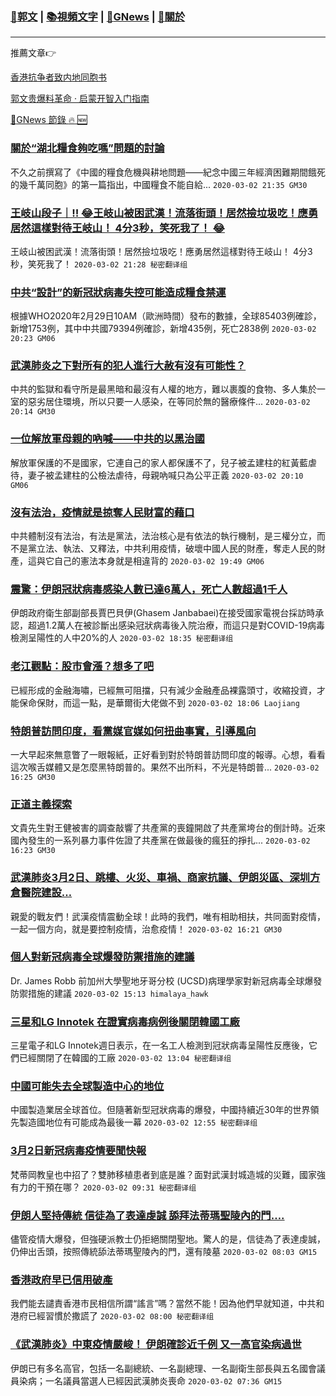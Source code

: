###  [:eagle:郭文](https://github.com/ourhimalayas/txt) | [:books:視頻文字](https://github.com/ourhimalayas/txt/blob/master/content/README.md) | [:newspaper:GNews](https://github.com/ourhimalayas/txt/blob/master/content/gnews/README.md) | [:pray:關於](https://github.com/ourhimalayas/home/tree/master/about)
---

推薦文章:point_right:

[香港抗争者致内地同胞书](https://github.com/ourhimalayas/news/blob/master/2019/08/a_letter_from_the_hong_kong_people.md)

[郭文贵爆料革命 · 启蒙开智入门指南](https://github.com/ourhimalayas/txt/issues/1)

[:newspaper:GNews 節錄 :fire: :new:](https://github.com/ourhimalayas/txt/blob/master/content/gnews/README.md) 



### [關於“湖北糧食夠吃嗎”問題的討論](/content/gnews/1/README.md)

不久之前撰寫了《中國的糧食危機與耕地問題——紀念中國三年經濟困難期間餓死的幾千萬同胞》的第一篇指出，中國糧食不能自給...  `2020-03-02 21:35 GM30`

### [王岐山段子｜‼ ️😂王岐山被困武漢！流落街頭！居然撿垃圾吃！應勇居然這樣對待王岐山！ 4分3秒，笑死我了！ 😂](/content/gnews/2/README.md)

王岐山被困武漢！流落街頭！居然撿垃圾吃！應勇居然這樣對待王岐山！ 4分3秒，笑死我了！  `2020-03-02 21:28 秘密翻译组`

### [中共“設計”的新冠狀病毒失控可能造成糧食禁運](/content/gnews/3/README.md)

根據WHO2020年2月29日10AM（歐洲時間）發布的數據，全球85403例確診，新增1753例，其中中共國79394例確診，新增435例，死亡2838例  `2020-03-02 20:23 GM06`

### [武漢肺炎之下對所有的犯人進行大赦有沒有可能性？](/content/gnews/4/README.md)

中共的監獄和看守所是最黑暗和最沒有人權的地方，難以裹腹的食物、多人集於一室的惡劣居住環境，所以只要一人感染，在等同於無的醫療條件...  `2020-03-02 20:14 GM30`

### [一位解放軍母親的吶喊——中共的以黑治國](/content/gnews/5/README.md)

解放軍保護的不是國家，它連自己的家人都保護不了，兒子被孟建柱的紅黃藍虐待，妻子被孟建柱的公檢法虐待，母親吶喊只為公平正義  `2020-03-02 20:10 GM06`

### [沒有法治，疫情就是掠奪人民財富的藉口](/content/gnews/6/README.md)

中共體制沒有法治，有法是黨法，法治核心是有依法的執行機制，是三權分立，而不是黨立法、執法、又釋法，中共利用疫情，破壞中國人民的財產，奪走人民的財產，這與它自己的憲法本身就是相違背的  `2020-03-02 19:49 GM06`

### [震驚：伊朗冠狀病毒感染人數已達6萬人，死亡人數超過1千人](/content/gnews/7/README.md)

伊朗政府衛生部副部長賈巴貝伊(Ghasem Janbabaei)在接受國家電視台採訪時承認，超過1.2萬人在被診斷出感染冠狀病毒後入院治療，而這只是對COVID-19病毒檢測呈陽性的人中20%的人  `2020-03-02 18:35 秘密翻译组`

### [老江觀點：股市會漲？想多了吧](/content/gnews/8/README.md)

已經形成的金融海嘯，已經無可阻擋，只有減少金融產品裸露頭寸，收縮投資，才能保命保財，而這一點，是華爾街大佬做不到  `2020-03-02 18:06 Laojiang`

### [特朗普訪問印度，看黨媒官媒如何扭曲事實，引導風向](/content/gnews/9/README.md)

一大早起來無意瞥了一眼報紙，正好看到對於特朗普訪問印度的報導。心想，看看這次喉舌媒體又是怎麼黑特朗普的。果然不出所料，不光是特朗普...  `2020-03-02 16:25 GM30`

### [正道主義探索](/content/gnews/10/README.md)

文貴先生對王健被害的調查敲響了共產黨的喪鐘開啟了共產黨垮台的倒計時。近來國內發生的一系列暴力事件佐證了共產黨在做最後的瘋狂的掙扎...  `2020-03-02 16:23 GM30`

### [武漢肺炎3月2日、跳樓、火災、車禍、商家抗議、伊朗災區、深圳方倉醫院建設&#8230;](/content/gnews/11/README.md)

親愛的戰友們！武漢疫情震動全球！此時的我們，唯有相助相扶，共同面對疫情，一起一個方向，就是要控制疫情，治愈疫情！  `2020-03-02 16:21 GM30`

### [個人對新冠病毒全球爆發防禦措施的建議](/content/gnews/12/README.md)

Dr. James Robb 前加州大學聖地牙哥分校 (UCSD)病理學家對新冠病毒全球爆發防禦措施的建議  `2020-03-02 15:13 himalaya_hawk`

### [三星和LG Innotek 在證實病毒病例後關閉韓國工廠](/content/gnews/13/README.md)

三星電子和LG Innotek週日表示，在一名工人檢測到冠狀病毒呈陽性反應後，它們已經關閉了在韓國的工廠  `2020-03-02 13:04 秘密翻译组`

### [中國可能失去全球製造中心的地位](/content/gnews/14/README.md)

中國製造業居全球首位。但隨著新型冠狀病毒的爆發，中國持續近30年的世界領先製造國地位有可能成為最後一幕  `2020-03-02 12:55 秘密翻译组`

### [3月2日新冠病毒疫情要聞快報](/content/gnews/15/README.md)

梵蒂岡教皇也中招了？雙肺移植患者到底是誰？面對武漢封城造城的災難，國家強有力的干預在哪？  `2020-03-02 09:31 秘密翻译组`

### [伊朗人堅持傳統 信徒為了表達虔誠 舔拜法蒂瑪聖陵內的門&#8230;.](/content/gnews/16/README.md)

儘管疫情大爆發，但強硬派教士仍拒絕關閉聖地。驚人的是，信徒為了表達虔誠，仍伸出舌頭，按照傳統舔法蒂瑪聖陵內的門，還有陵墓  `2020-03-02 08:03 GM15`

### [香港政府早已信用破產](/content/gnews/17/README.md)

我們能去譴責香港市民相信所謂“謠言”嗎？當然不能！因為他們早就知道，中共和港府已經習慣於撒謊了  `2020-03-02 08:00 秘密翻译组`

### [《武漢肺炎》中東疫情嚴峻！ 伊朗確診近千例 又一高官染病過世](/content/gnews/18/README.md)

伊朗已有多名高官，包括一名副總統、一名副總理、一名副衛生部長與五名國會議員染病；一名議員當選人已經因武漢肺炎喪命  `2020-03-02 07:36 GM15`

